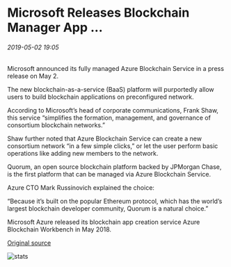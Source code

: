 # Microsoft Releases Blockchain Manager App ...

###### 2019-05-02 19:05

Microsoft announced its fully managed Azure Blockchain Service in a press release on May 2.

The new blockchain-as-a-service (BaaS) platform will purportedly allow users to build blockchain applications on preconfigured network.

According to Microsoft’s head of corporate communications, Frank Shaw, this service “simplifies the formation, management, and governance of consortium blockchain networks.”

Shaw further noted that Azure Blockchain Service can create a new consortium network “in a few simple clicks,” or let the user perform basic operations like adding new members to the network.

Quorum, an open source blockchain platform backed by JPMorgan Chase, is the first platform that can be managed via Azure Blockchain Service.

Azure CTO Mark Russinovich explained the choice:

“Because it’s built on the popular Ethereum protocol, which has the world’s largest blockchain developer community, Quorum is a natural choice.”

Microsoft Azure released its blockchain app creation service Azure Blockchain Workbench in May 2018.

[Original source](https://cointelegraph.com/news/microsoft-releases-blockchain-manager-app)

![stats](https://c.statcounter.com/11760860/0/a89fa40b/1/ "stats")